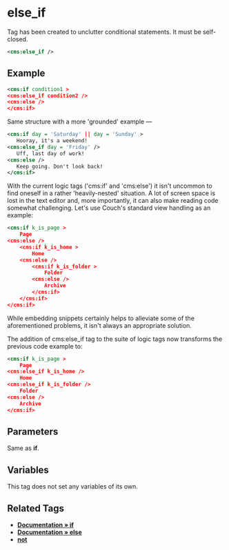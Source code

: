 # else_if

Tag has been created to unclutter conditional statements. It must be self-closed.

```xml
<cms:else_if />
```

## Example

```xml
<cms:if condition1 >
<cms:else_if condition2 />
<cms:else />
</cms:if>
```

Same structure with a more 'grounded' example &mdash;

```xml
<cms:if day = 'Saturday' || day = 'Sunday' >
   Hooray, it's a weekend!
<cms:else_if day = 'Friday' />
   Uff, last day of work!
<cms:else />
   Keep going. Don't look back!
</cms:if>
```

With the current logic tags ('cms:if' and 'cms:else') it isn't uncommon to find oneself in a rather 'heavily-nested' situation. A lot of screen space is lost in the text editor and, more importantly, it can also make reading code somewhat challenging. Let's use Couch's standard view handling as an example:

```xml
<cms:if k_is_page >
    Page
<cms:else />
    <cms:if k_is_home >
        Home
    <cms:else />
        <cms:if k_is_folder >
            Folder
        <cms:else />
            Archive
        </cms:if>
    </cms:if>
</cms:if>
```

While embedding snippets certainly helps to alleviate some of the aforementioned problems, it isn't always an appropriate solution.

The addition of cms:else_if tag to the suite of logic tags now transforms the previous code example to:

```xml
<cms:if k_is_page >
    Page
<cms:else_if k_is_home />
    Home
<cms:else_if k_is_folder />
    Folder
<cms:else />
    Archive
</cms:if>
```

## Parameters

Same as **if**.

## Variables

This tag does not set any variables of its own.

## Related Tags

* [**Documentation &raquo; if**](https://docs.couchcms.com/tags-reference/if.html)
* [**Documentation &raquo; else**](https://docs.couchcms.com/tags-reference/else.html)
* [**not**](not.md)

